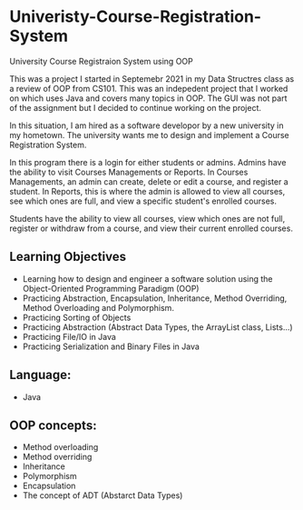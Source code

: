 # Univeristy-Course-Registration-System

University Course Registraion System using OOP

This was a project I started in Septemebr 2021 in my Data Structres class as a review of OOP from CS101. This was an indepedent project that I worked on which uses Java and covers many topics in OOP. The GUI was not part of the assignment but I decided to continue working on the project.

In this situation, I am hired as a software developor by a new university in my hometown. The university wants me to design and implement a Course Registration System.

In this program there is a login for either students or admins. Admins have the ability to visit Courses Managements or Reports. In Courses Managements, an admin can create, delete or edit a course, and register a student. In Reports, this is where the admin is allowed to view all courses, see which ones are full, and view a specific student's enrolled courses.

Students have the ability to view all courses, view which ones are not full, register or withdraw from a course, and view their current enrolled courses.

## Learning Objectives
- Learning how to design and engineer a software solution using the Object-Oriented Programming Paradigm (OOP)
- Practicing Abstraction, Encapsulation, Inheritance, Method Overriding, Method Overloading and Polymorphism.
- Practicing Sorting of Objects
- Practicing Abstraction (Abstract Data Types, the ArrayList class, Lists...)
- Practicing File/IO in Java
- Practicing Serialization and Binary Files in Java

## Language:
- Java

## OOP concepts:
- Method overloading
- Method overriding
- Inheritance
- Polymorphism
- Encapsulation
- The concept of ADT (Abstarct Data Types)
